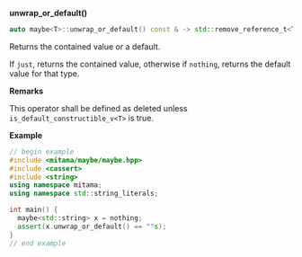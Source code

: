 **unwrap_or_default()**

```cpp
auto maybe<T>::unwrap_or_default() const & -> std::remove_reference_t<T> ;
```

Returns the contained value or a default.

If `just`, returns the contained value, otherwise if `nothing`, returns the default value for that type.

**Remarks**

This operator shall be defined as deleted unless `is_default_constructible_v<T>` is true.

**Example**

```cpp
// begin example
#include <mitama/maybe/maybe.hpp>
#include <cassert>
#include <string>
using namespace mitama;
using namespace std::string_literals;

int main() {
  maybe<std::string> x = nothing;
  assert(x.unwrap_or_default() == ""s);
}
// end example
```


